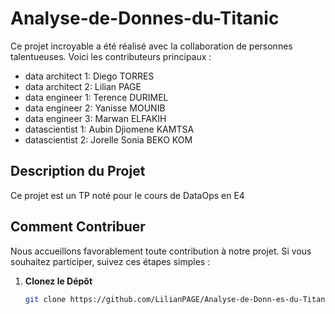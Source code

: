 # Analyse-de-Donnes-du-Titanic
Ce projet incroyable a été réalisé avec la collaboration de personnes talentueuses. Voici les contributeurs principaux :

- data architect 1: Diego TORRES
- data architect 2: Lilian PAGE
- data engineer 1: Terence DURIMEL
- data engineer 2: Yanisse MOUNIB
- data engineer 3: Marwan ELFAKIH
- datascientist 1: Aubin Djiomene KAMTSA
- datascientist 2: Jorelle Sonia BEKO KOM

## Description du Projet

Ce projet est un TP noté pour le cours de DataOps en E4

## Comment Contribuer

Nous accueillons favorablement toute contribution à notre projet. Si vous souhaitez participer, suivez ces étapes simples :

1. **Clonez le Dépôt**
   ```bash
   git clone https://github.com/LilianPAGE/Analyse-de-Donn-es-du-Titanic.git

